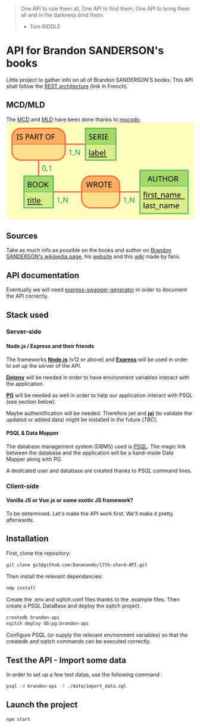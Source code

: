 > One API to rule them all, One API to find them; One API to bring them all and in the darkness bind them.
> - Tom RIDDLE

# API for Brandon SANDERSON's books

Little project to gather info on all of Brandon SANDERSON'S books.
This API shall follow the [REST architecture](https://practicalprogramming.fr/api-rest) (link in French).

## MCD/MLD

The [MCD](./conception/mcd.md) and [MLD](./conception/mld.md) have been done thanks to [mocodo](http://mocodo.wingi.net/).
![MCD_image](conception/Books.svg)

## Sources

Take as much info as possible on the books and author on [Brandon SANDERSON's wikipedia page](https://en.wikipedia.org/wiki/Brandon_Sanderson), his [website](https://www.brandonsanderson.com/) and this [wiki](https://coppermind.net/wiki/Coppermind:Welcome) made by fans.

## API documentation

Eventually we will need [express-swagger-generator](https://www.npmjs.com/package/express-swagger-generator) in order to document the API correctly.


## Stack used

### Server-side

#### Node.js / Express and their friends

The frameworks [__Node.js__](https://nodejs.org/en/download) (v12 or above) and [__Express__](https://www.npmjs.com/package/express) will be used in order to set up the server of the API.

[__Dotenv__](https://www.npmjs.com/package/dotenv) will be needed in order to have environment variables interact with the application.

[__PG__](https://www.npmjs.com/package/pg) will be needed as well in order to help our application interact with PSQL (see section below).

Maybe authentification will be needed. Therefore jwt and [__joi__](https://www.npmjs.com/package/joi) (to validate the updated or added data) might be installed in the future (*TBC*).

#### PSQL & Data Mapper

The database management system (DBMS) used is [PSQL](https://www.postgresql.org/docs/13/app-psql.html).
The magic link between the database and the application will be a hand-made Data Mapper along with PG.

A dedicated user and database are created thanks to PSQL command lines.


### Client-side

#### Vanilla JS or Vue.js or some exotic JS framework?

To be determined. Let's make the API work first. We'll make it pretty afterwards.

## Installation

First, clone the repository:
```bash
git clone git@github.com:Dananando/17th-shard-API.git
```

Then install the relevant dependancies:
```bash
nmp install
```

Create the .env and sqitch.conf files thanks to the .example files. Then create a PSQL DataBase and deploy the sqitch project.

```bash
createdb brandon-api
sqitch deploy db:pg:brandon-api
```

Configure PSQL (or supply the relevant environment variables) so that the createdb and sqitch commands can be executed correctly.

## Test the API - Import some data

In order to set up a few test datas, use the following command :

```bash
psql -d brandon-api -f ./data/import_data.sql
```
## Launch the project

```bash
npm start
```